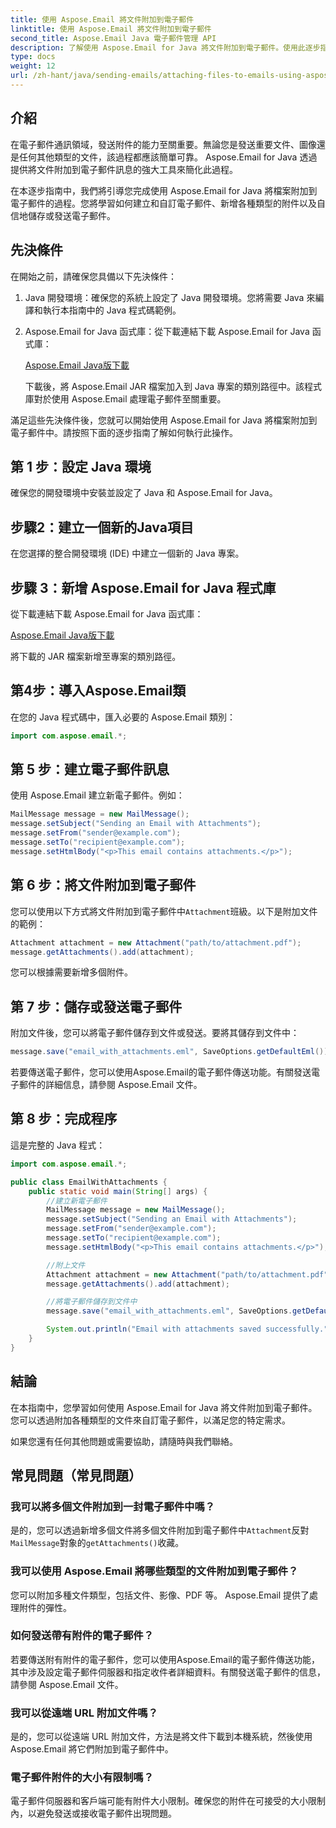 ```yaml
---
title: 使用 Aspose.Email 將文件附加到電子郵件
linktitle: 使用 Aspose.Email 將文件附加到電子郵件
second_title: Aspose.Email Java 電子郵件管理 API
description: 了解使用 Aspose.Email for Java 將文件附加到電子郵件。使用此逐步指南輕鬆增強您的電子郵件。
type: docs
weight: 12
url: /zh-hant/java/sending-emails/attaching-files-to-emails-using-aspose-email/
---
```

## 介紹

在電子郵件通訊領域，發送附件的能力至關重要。無論您是發送重要文件、圖像還是任何其他類型的文件，該過程都應該簡單可靠。 Aspose.Email for Java 透過提供將文件附加到電子郵件訊息的強大工具來簡化此過程。

在本逐步指南中，我們將引導您完成使用 Aspose.Email for Java 將檔案附加到電子郵件的過程。您將學習如何建立和自訂電子郵件、新增各種類型的附件以及自信地儲存或發送電子郵件。

## 先決條件

在開始之前，請確保您具備以下先決條件：

1. Java 開發環境：確保您的系統上設定了 Java 開發環境。您將需要 Java 來編譯和執行本指南中的 Java 程式碼範例。

2. Aspose.Email for Java 函式庫：從下載連結下載 Aspose.Email for Java 函式庫：

   [Aspose.Email Java版下載](https://releases.aspose.com/email/java/)

   下載後，將 Aspose.Email JAR 檔案加入到 Java 專案的類別路徑中。該程式庫對於使用 Aspose.Email 處理電子郵件至關重要。

滿足這些先決條件後，您就可以開始使用 Aspose.Email for Java 將檔案附加到電子郵件中。請按照下面的逐步指南了解如何執行此操作。

## 第 1 步：設定 Java 環境

確保您的開發環境中安裝並設定了 Java 和 Aspose.Email for Java。

## 步驟2：建立一個新的Java項目

在您選擇的整合開發環境 (IDE) 中建立一個新的 Java 專案。

## 步驟 3：新增 Aspose.Email for Java 程式庫

從下載連結下載 Aspose.Email for Java 函式庫：

[Aspose.Email Java版下載](https://releases.aspose.com/email/java/)

將下載的 JAR 檔案新增至專案的類別路徑。

## 第4步：導入Aspose.Email類

在您的 Java 程式碼中，匯入必要的 Aspose.Email 類別：

```java
import com.aspose.email.*;
```

## 第 5 步：建立電子郵件訊息

使用 Aspose.Email 建立新電子郵件。例如：

```java
MailMessage message = new MailMessage();
message.setSubject("Sending an Email with Attachments");
message.setFrom("sender@example.com");
message.setTo("recipient@example.com");
message.setHtmlBody("<p>This email contains attachments.</p>");
```

## 第 6 步：將文件附加到電子郵件

您可以使用以下方式將文件附加到電子郵件中`Attachment`班級。以下是附加文件的範例：

```java
Attachment attachment = new Attachment("path/to/attachment.pdf");
message.getAttachments().add(attachment);
```

您可以根據需要新增多個附件。

## 第 7 步：儲存或發送電子郵件

附加文件後，您可以將電子郵件儲存到文件或發送。要將其儲存到文件中：

```java
message.save("email_with_attachments.eml", SaveOptions.getDefaultEml());
```

若要傳送電子郵件，您可以使用Aspose.Email的電子郵件傳送功能。有關發送電子郵件的詳細信息，請參閱 Aspose.Email 文件。

## 第 8 步：完成程序

這是完整的 Java 程式：

```java
import com.aspose.email.*;

public class EmailWithAttachments {
    public static void main(String[] args) {
        //建立新電子郵件
        MailMessage message = new MailMessage();
        message.setSubject("Sending an Email with Attachments");
        message.setFrom("sender@example.com");
        message.setTo("recipient@example.com");
        message.setHtmlBody("<p>This email contains attachments.</p>");

        //附上文件
        Attachment attachment = new Attachment("path/to/attachment.pdf");
        message.getAttachments().add(attachment);

        //將電子郵件儲存到文件中
        message.save("email_with_attachments.eml", SaveOptions.getDefaultEml());

        System.out.println("Email with attachments saved successfully.");
    }
}
```

## 結論

在本指南中，您學習如何使用 Aspose.Email for Java 將文件附加到電子郵件。您可以透過附加各種類型的文件來自訂電子郵件，以滿足您的特定需求。

如果您還有任何其他問題或需要協助，請隨時與我們聯絡。

## 常見問題（常見問題）

### 我可以將多個文件附加到一封電子郵件中嗎？
   是的，您可以透過新增多個文件將多個文件附加到電子郵件中`Attachment`反對`MailMessage`對象的`getAttachments()`收藏。

### 我可以使用 Aspose.Email 將哪些類型的文件附加到電子郵件？
   您可以附加多種文件類型，包括文件、影像、PDF 等。 Aspose.Email 提供了處理附件的彈性。

### 如何發送帶有附件的電子郵件？
   若要傳送附有附件的電子郵件，您可以使用Aspose.Email的電子郵件傳送功能，其中涉及設定電子郵件伺服器和指定收件者詳細資料。有關發送電子郵件的信息，請參閱 Aspose.Email 文件。

### 我可以從遠端 URL 附加文件嗎？
   是的，您可以從遠端 URL 附加文件，方法是將文件下載到本機系統，然後使用 Aspose.Email 將它們附加到電子郵件中。

### 電子郵件附件的大小有限制嗎？
   電子郵件伺服器和客戶端可能有附件大小限制。確保您的附件在可接受的大小限制內，以避免發送或接收電子郵件出現問題。